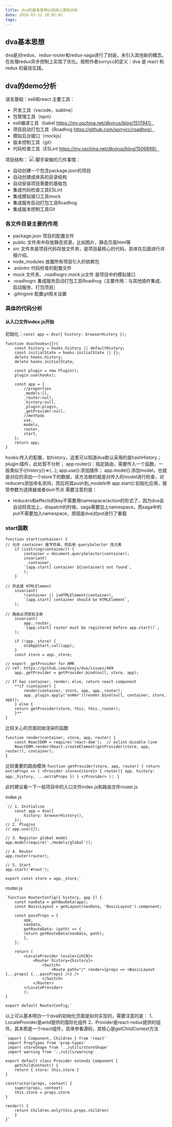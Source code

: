 ```yaml
---
title: dva的基本使用以及核心源码分析
date: 2018-03-22 20:02:01
tags:
---
```

## dva基本思想 ##
dva是对redux、redux-router和redux-saga进行了封装，未引入其他新的概念。在处理redux异步控制上实现了优化。按照作者sorrycc的定义：dva 是 react 和 redux 的最佳实践。
## dva的demo分析 ##
语言基础：es6和react
主要工具：

- 开发工具（vscode，subline）
- 包管理工具（npm）
- es6编译工具（babel https://my.oschina.net/dkvirus/blog/1517941）
- 项目启动打包工具（Roadhog https://github.com/sorrycc/roadhog）
- 模拟后台接口（mockjs）
- 版本控制工具（git）
- 代码检查工具（ESLint https://my.oschina.net/dkvirus/blog/1506899）

项目结构：
![](https://i.imgur.com/PYfnS2T.png)
脚手架做的几件事情：
- 自动创建一个包含package.json的项目
- 自动创建成体系的目录结构
- 自动安装项目需要的基础包
- 集成代码检查工具ESLint
- 集成模拟接口工具mock
- 集成服务启动打包工具Roadhog
- 集成版本控制工具Git

### 各文件目录主要的作用 ###
- package.json 项目的配置文件
- public 文件夹中存放静态资源，比如图片，静态页面html等
- src 文件夹是项目代码存放文件夹，是项目最核心的代码，具体在后面进行详细介绍。
- node_modules 放置所有项目引入的依赖包
- .eslintrc 代码检查的配置文件
- mock 文件夹、.roadhogrc.mock.js文件 是项目中的模拟接口
- .roadhogrc 集成服务启动打包工具Roadhog（主要作用：与其他插件集成、启动服务、打包项目）
- .gitingore 配置git相关设置

### 具体的代码分析 ###
#### 从入口文件index.js开始 ####
初始化：`const app = dva({
    history: browserHistory
});`

    function dva(hooks={}){
		const history = hooks.history || defaultHistory;
		const initialState = hooks.initialState || {};
		delete hooks.history;
		delete hooks.initialState;

		const plugin = new Plugin();
		plugin.use(hooks);

		const app = {
			//properties
			_models:[],
			_router:null,
			_history:null,
			_plugin:plugin,
			_getProvider:null,
			//methods
			use,
			models,
			router,
			start,
		};
		return app;
	}

hooks:传入的配置，如history，这里可以知道dva默认采用的是hashHistory；
plugin:插件，此处暂不分析；
app.router()：指定路由，需要传入一个函数，一般类似于({history})=>(<Router>...</Router>);
app.use():添加插件；
app.model():添加model，也就是对应的添加一个store下的数据，该方法做的就是对传入的model进行检查，对reducers添加命名空间，而后将其push到_models中
app.start():初始化应用，接受参数为选择器或者dom节点
需要注意的是： 
- reducers和effects的key不需要用namespace/action的形式了，因为dva会自动将其加上，dispatch的时候，saga需要加上namespace，而saga中的put不需要加入namespace，原因是dva对put进行了重载


### start函数 ###
    function start(container) {
    // 允许 container 是字符串，然后用 querySelector 找元素
    	if (isString(container)) {
      		container = document.querySelector(container);
      		invariant(
        	  container,
        	`[app.start] container ${container} not found`,
      		);
    	}

    // 并且是 HTMLElement
    	invariant(
      		!container || isHTMLElement(container),
      		`[app.start] container should be HTMLElement`,
    	);

    // 路由必须提前注册
    	invariant(
      		app._router,
      		`[app.start] router must be registered before app.start()`,
    	);

    	if (!app._store) {
      		oldAppStart.call(app);
    	}
    	const store = app._store;

    // export _getProvider for HMR
    // ref: https://github.com/dvajs/dva/issues/469
    	app._getProvider = getProvider.bind(null, store, app);

    // If has container, render; else, return react component
    	**if (container) {
      		render(container, store, app, app._router);
      		app._plugin.apply('onHmr')(render.bind(null, container, store, app));
    	} else {
      	return getProvider(store, this, this._router);
    	}**
  	}

比较关心的页面初始渲染的函数
    
	function render(container, store, app, router) {
  		const ReactDOM = require('react-dom');  // eslint-disable-line
  		ReactDOM.render(React.createElement(getProvider(store, app, router)), container);
	}

比较重要的路由模块
  `function getProvider(store, app, router) {
  		return extraProps => (
    	<Provider store={store}>
      	{ router({ app, history: app._history, ...extraProps }) }
    	</Provider>
  	)；
	}`

此时建议看一下一般项目中的入口文件index.js和路由文件router.js

index.js
   	
	`// 1. Initialize
		const app = dva({
  			history: browserHistory(),
		});
	// 2. Plugins
	// app.use({});

	// 3. Register global model
	app.model(require('./models/global'));

	// 4. Router
	app.router(router);

	// 5. Start
	app.start('#root');

	export const store = app._store;`

router.js

    `function RouterConfig({ history, app }) {
  		const navData = getNavData(app);
  		const BasicLayout = getLayout(navData, 'BasicLayout').component;

  		const passProps = {
    		app,
    		navData,
    		getRouteData: (path) => {
      		return getRouteData(navData, path);
    		},
  		};

  		return (
    		<LocaleProvider locale={zhCN}>
      			<Router history={history}>
        			<Switch>
          				<Route path="/" render={props => <BasicLayout {...props} {...passProps} />} />
        			</Switch>
      			</Router>
    		</LocaleProvider>
  			);
	}

	export default RouterConfig;`

以上可以基本明白一个dva的初始化页面是如何实现的，需要注意的是：
1、LocaleProvider是antd提供的国际化组件
2、Provider是react-redux提供的组件，其本质是一个react组件，具体参看源码，其核心是getChildContext方法
 
	`import { Component, Children } from 'react'
	 import PropTypes from 'prop-types'
	 import storeShape from '../utils/storeShape'
	 import warning from '../utils/warning'

	export default class Provider extends Component {
  		getChildContext() {
    	return { store: this.store }
  	}

  	constructor(props, context) {
    	super(props, context)
    	this.store = props.store
  	}

  	render() {
    	return Children.only(this.props.children)
  		}
	}`





